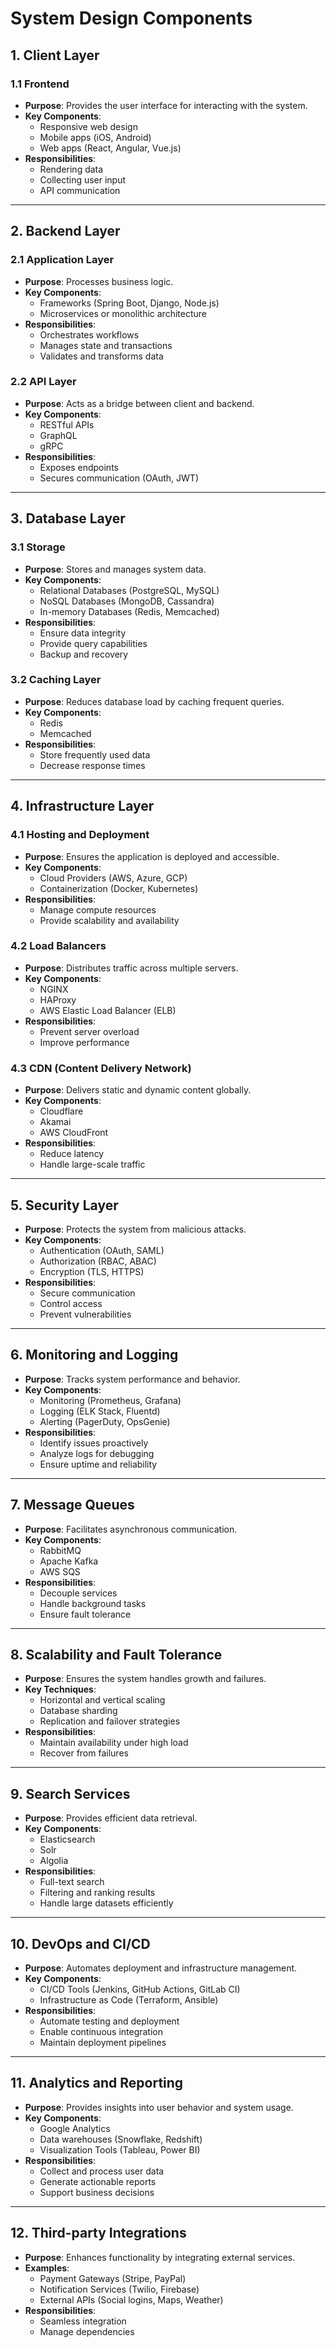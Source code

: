 # System Design Components

## 1. **Client Layer**
### 1.1 Frontend
- **Purpose**: Provides the user interface for interacting with the system.
- **Key Components**:
  - Responsive web design
  - Mobile apps (iOS, Android)
  - Web apps (React, Angular, Vue.js)
- **Responsibilities**:
  - Rendering data
  - Collecting user input
  - API communication

---

## 2. **Backend Layer**
### 2.1 Application Layer
- **Purpose**: Processes business logic.
- **Key Components**:
  - Frameworks (Spring Boot, Django, Node.js)
  - Microservices or monolithic architecture
- **Responsibilities**:
  - Orchestrates workflows
  - Manages state and transactions
  - Validates and transforms data

### 2.2 API Layer
- **Purpose**: Acts as a bridge between client and backend.
- **Key Components**:
  - RESTful APIs
  - GraphQL
  - gRPC
- **Responsibilities**:
  - Exposes endpoints
  - Secures communication (OAuth, JWT)

---

## 3. **Database Layer**
### 3.1 Storage
- **Purpose**: Stores and manages system data.
- **Key Components**:
  - Relational Databases (PostgreSQL, MySQL)
  - NoSQL Databases (MongoDB, Cassandra)
  - In-memory Databases (Redis, Memcached)
- **Responsibilities**:
  - Ensure data integrity
  - Provide query capabilities
  - Backup and recovery

### 3.2 Caching Layer
- **Purpose**: Reduces database load by caching frequent queries.
- **Key Components**:
  - Redis
  - Memcached
- **Responsibilities**:
  - Store frequently used data
  - Decrease response times

---

## 4. **Infrastructure Layer**
### 4.1 Hosting and Deployment
- **Purpose**: Ensures the application is deployed and accessible.
- **Key Components**:
  - Cloud Providers (AWS, Azure, GCP)
  - Containerization (Docker, Kubernetes)
- **Responsibilities**:
  - Manage compute resources
  - Provide scalability and availability

### 4.2 Load Balancers
- **Purpose**: Distributes traffic across multiple servers.
- **Key Components**:
  - NGINX
  - HAProxy
  - AWS Elastic Load Balancer (ELB)
- **Responsibilities**:
  - Prevent server overload
  - Improve performance

### 4.3 CDN (Content Delivery Network)
- **Purpose**: Delivers static and dynamic content globally.
- **Key Components**:
  - Cloudflare
  - Akamai
  - AWS CloudFront
- **Responsibilities**:
  - Reduce latency
  - Handle large-scale traffic

---

## 5. **Security Layer**
- **Purpose**: Protects the system from malicious attacks.
- **Key Components**:
  - Authentication (OAuth, SAML)
  - Authorization (RBAC, ABAC)
  - Encryption (TLS, HTTPS)
- **Responsibilities**:
  - Secure communication
  - Control access
  - Prevent vulnerabilities

---

## 6. **Monitoring and Logging**
- **Purpose**: Tracks system performance and behavior.
- **Key Components**:
  - Monitoring (Prometheus, Grafana)
  - Logging (ELK Stack, Fluentd)
  - Alerting (PagerDuty, OpsGenie)
- **Responsibilities**:
  - Identify issues proactively
  - Analyze logs for debugging
  - Ensure uptime and reliability

---

## 7. **Message Queues**
- **Purpose**: Facilitates asynchronous communication.
- **Key Components**:
  - RabbitMQ
  - Apache Kafka
  - AWS SQS
- **Responsibilities**:
  - Decouple services
  - Handle background tasks
  - Ensure fault tolerance

---

## 8. **Scalability and Fault Tolerance**
- **Purpose**: Ensures the system handles growth and failures.
- **Key Techniques**:
  - Horizontal and vertical scaling
  - Database sharding
  - Replication and failover strategies
- **Responsibilities**:
  - Maintain availability under high load
  - Recover from failures

---

## 9. **Search Services**
- **Purpose**: Provides efficient data retrieval.
- **Key Components**:
  - Elasticsearch
  - Solr
  - Algolia
- **Responsibilities**:
  - Full-text search
  - Filtering and ranking results
  - Handle large datasets efficiently

---

## 10. **DevOps and CI/CD**
- **Purpose**: Automates deployment and infrastructure management.
- **Key Components**:
  - CI/CD Tools (Jenkins, GitHub Actions, GitLab CI)
  - Infrastructure as Code (Terraform, Ansible)
- **Responsibilities**:
  - Automate testing and deployment
  - Enable continuous integration
  - Maintain deployment pipelines

---

## 11. **Analytics and Reporting**
- **Purpose**: Provides insights into user behavior and system usage.
- **Key Components**:
  - Google Analytics
  - Data warehouses (Snowflake, Redshift)
  - Visualization Tools (Tableau, Power BI)
- **Responsibilities**:
  - Collect and process user data
  - Generate actionable reports
  - Support business decisions

---

## 12. **Third-party Integrations**
- **Purpose**: Enhances functionality by integrating external services.
- **Examples**:
  - Payment Gateways (Stripe, PayPal)
  - Notification Services (Twilio, Firebase)
  - External APIs (Social logins, Maps, Weather)
- **Responsibilities**:
  - Seamless integration
  - Manage dependencies
